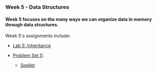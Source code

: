 ### Week 5 - Data Structures
#### Week 5 focuses on the many ways we can organize data in memory through data structures. 

Week 5's assignments include:
* [Lab 5: Inheritance](https://cs50.harvard.edu/x/2023/labs/5/)

* [Problem Set 5](https://cs50.harvard.edu/x/2023/psets/5/):
  - [Speller](https://cs50.harvard.edu/x/2023/psets/5/speller/)
